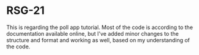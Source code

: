 # RSG-21
This is regarding the poll app tutorial. Most of the code is according to the documentation available online, but I've added minor changes to the structure and format and working as well, based on my understanding of the code.
